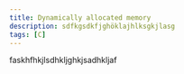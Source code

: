 ```yaml
---
title: Dynamically allocated memory
description: sdfkgsdkfjghöklajhlksgkjlasg
tags: [C]
---
```


faskhfhkjlsdhkljghkjsadhkljaf
